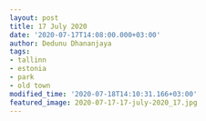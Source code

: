 ```yaml
---
layout: post
title: 17 July 2020
date: '2020-07-17T14:08:00.000+03:00'
author: Dedunu Dhananjaya
tags:
- tallinn
- estonia
- park
- old town
modified_time: '2020-07-18T14:10:31.166+03:00'
featured_image: 2020-07-17-17-july-2020_17.jpg
---
```

